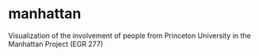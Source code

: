 # manhattan
Visualization of the involvement of people from Princeton University in the Manhattan Project (EGR 277)
